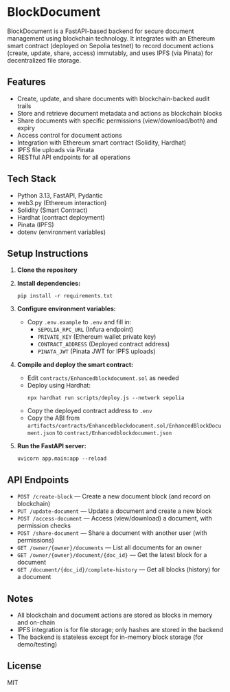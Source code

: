 # BlockDocument

BlockDocument is a FastAPI-based backend for secure document management using blockchain technology. It integrates with an Ethereum smart contract (deployed on Sepolia testnet) to record document actions (create, update, share, access) immutably, and uses IPFS (via Pinata) for decentralized file storage.

## Features
- Create, update, and share documents with blockchain-backed audit trails
- Store and retrieve document metadata and actions as blockchain blocks
- Share documents with specific permissions (view/download/both) and expiry
- Access control for document actions
- Integration with Ethereum smart contract (Solidity, Hardhat)
- IPFS file uploads via Pinata
- RESTful API endpoints for all operations

## Tech Stack
- Python 3.13, FastAPI, Pydantic
- web3.py (Ethereum interaction)
- Solidity (Smart Contract)
- Hardhat (contract deployment)
- Pinata (IPFS)
- dotenv (environment variables)

## Setup Instructions

1. **Clone the repository**
2. **Install dependencies:**
   ```
   pip install -r requirements.txt
   ```
3. **Configure environment variables:**
   - Copy `.env.example` to `.env` and fill in:
     - `SEPOLIA_RPC_URL` (Infura endpoint)
     - `PRIVATE_KEY` (Ethereum wallet private key)
     - `CONTRACT_ADDRESS` (Deployed contract address)
     - `PINATA_JWT` (Pinata JWT for IPFS uploads)

4. **Compile and deploy the smart contract:**
   - Edit `contracts/Enhancedblockdocument.sol` as needed
   - Deploy using Hardhat:
     ```
     npx hardhat run scripts/deploy.js --network sepolia
     ```
   - Copy the deployed contract address to `.env`
   - Copy the ABI from `artifacts/contracts/Enhancedblockdocument.sol/EnhancedBlockDocument.json` to `contract/Enhancedblockdocument.json`

5. **Run the FastAPI server:**
   ```
   uvicorn app.main:app --reload
   ```

## API Endpoints

- `POST /create-block` — Create a new document block (and record on blockchain)
- `PUT /update-document` — Update a document and create a new block
- `POST /access-document` — Access (view/download) a document, with permission checks
- `POST /share-document` — Share a document with another user (with permissions)
- `GET /owner/{owner}/documents` — List all documents for an owner
- `GET /owner/{owner}/document/{doc_id}` — Get the latest block for a document
- `GET /document/{doc_id}/complete-history` — Get all blocks (history) for a document

## Notes
- All blockchain and document actions are stored as blocks in memory and on-chain
- IPFS integration is for file storage; only hashes are stored in the backend
- The backend is stateless except for in-memory block storage (for demo/testing)

## License
MIT
